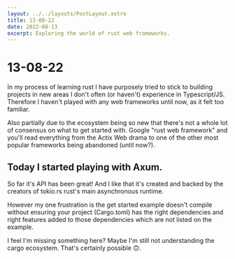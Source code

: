```yaml
---
layout: ../../layouts/PostLayout.astro
title: 13-08-22
date: 2022-08-13
excerpt: Exploring the world of rust web frameworks.
---
```


# 13-08-22

In my process of learning rust I have purposely tried to stick to building projects in new areas I don't often (or haven't) experience in Typescript/JS. Therefore I haven't played with any web frameworks until now, as it felt too familiar.

Also partially due to the ecosystem being so new that there's not a whole lot of consensus on what to get started with. Google "rust web framework" and you'll read everything from the Actix Web drama to one of the other most popular frameworks being abandoned (until now?).

## Today I started playing with Axum. 

So far it's API has been great! And I like that it's created and backed by the creators of tokio.rs rust's main asynchronous runtime. 

However my one frustration is the get started example doesn't compile without ensuring your project (Cargo.toml) has the right dependencies and right features added to those dependencies which are not listed on the example. 

I feel I'm missing something here? Maybe I'm still not understanding the cargo ecosystem. That's certainly possible 🙃.